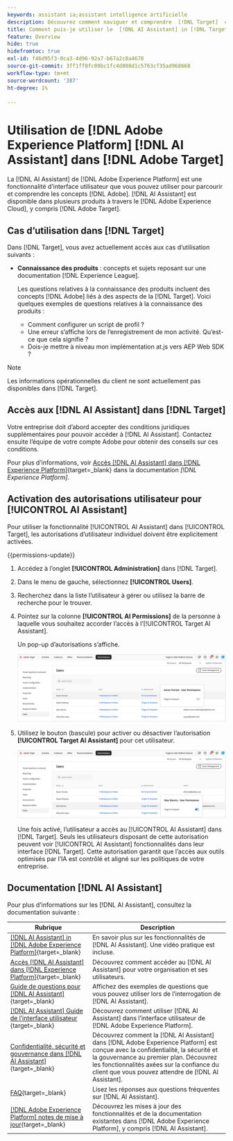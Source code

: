 ```yaml
---
keywords: assistant ia;assistant intelligence artificielle
description: Découvrez comment naviguer et comprendre  [!DNL Target]  concepts avec  [!DNL AI Assistant].
title: Comment puis-je utiliser le  [!DNL AI Assistant] in [!DNL Target] ?
feature: Overview
hide: true
hidefromtoc: true
exl-id: f46d95f3-0ca3-4d96-92a7-b67a2c8a4678
source-git-commit: 3ff1ff8fc09bc1fc4d808d1c5763cf35ad968668
workflow-type: tm+mt
source-wordcount: '387'
ht-degree: 1%

---
```


# Utilisation de [!DNL Adobe Experience Platform] [!DNL AI Assistant] dans [!DNL Adobe Target]

La [!DNL AI Assistant] de [!DNL Adobe Experience Platform] est une fonctionnalité d’interface utilisateur que vous pouvez utiliser pour parcourir et comprendre les concepts [!DNL Adobe]. [!DNL AI Assistant] est disponible dans plusieurs produits à travers le [!DNL Adobe Experience Cloud], y compris [!DNL Adobe Target].

## Cas d’utilisation dans [!DNL Target]

Dans [!DNL Target], vous avez actuellement accès aux cas d’utilisation suivants :

* **Connaissance des produits** : concepts et sujets reposant sur une documentation [!DNL Experience League].

  Les questions relatives à la connaissance des produits incluent des concepts [!DNL Adobe] liés à des aspects de la [!DNL Target]. Voici quelques exemples de questions relatives à la connaissance des produits :

   * Comment configurer un script de profil ?
   * Une erreur s’affiche lors de l’enregistrement de mon activité. Qu’est-ce que cela signifie ?
   * Dois-je mettre à niveau mon implémentation at.js vers AEP Web SDK ?

>[!NOTE]
>
>Les informations opérationnelles du client ne sont actuellement pas disponibles dans [!DNL Target].

## Accès aux [!DNL AI Assistant] dans [!DNL Target]

Votre entreprise doit d’abord accepter des conditions juridiques supplémentaires pour pouvoir accéder à [!DNL AI Assistant]. Contactez ensuite l’équipe de votre compte Adobe pour obtenir des conseils sur ces conditions.

Pour plus d’informations, voir [Accès [!DNL AI Assistant] dans [!DNL Experience Platform]](https://experienceleague.adobe.com/fr/docs/experience-platform/ai-assistant/access){target=_blank} dans la documentation *[!DNL Experience Platform]*.

## Activation des autorisations utilisateur pour [!UICONTROL AI Assistant]

Pour utiliser la fonctionnalité [!UICONTROL AI Assistant] dans [!UICONTROL Target], les autorisations d’utilisateur individuel doivent être explicitement activées.

{{permissions-update}}

1. Accédez à l’onglet **[!UICONTROL Administration]** dans [!DNL Target].
1. Dans le menu de gauche, sélectionnez **[!UICONTROL Users]**.
1. Recherchez dans la liste l’utilisateur à gérer ou utilisez la barre de recherche pour le trouver.
1. Pointez sur la colonne **[!UICONTROL AI Permissions]** de la personne à laquelle vous souhaitez accorder l’accès à l’[!UICONTROL Target AI Assistant].

   Un pop-up d’autorisations s’affiche.

   ![ Paramètres de l’assistant AI ](/help/main/c-intro/assets/ai-pop-up2.png)

1. Utilisez le bouton (bascule) pour activer ou désactiver l’autorisation **[!UICONTROL Target AI Assistant]** pour cet utilisateur.

   ![pop-up des autorisations de l’assistant AI](/help/main/c-intro/assets/ai-pop-up.png)

   Une fois activé, l’utilisateur a accès au [!UICONTROL AI Assistant] dans [!DNL Target]. Seuls les utilisateurs disposant de cette autorisation peuvent voir [!UICONTROL AI Assistant] fonctionnalités dans leur interface [!DNL Target]. Cette autorisation garantit que l’accès aux outils optimisés par l’IA est contrôlé et aligné sur les politiques de votre entreprise.

## Documentation [!DNL AI Assistant]

Pour plus d’informations sur les [!DNL AI Assistant], consultez la documentation suivante :

| Rubrique | Description |
| --- | --- |
| [[!DNL AI Assistant] in [!DNL Adobe Experience Platform]](https://experienceleague.adobe.com/fr/docs/experience-platform/ai-assistant/home){target=_blank} | En savoir plus sur les fonctionnalités de [!DNL AI Assistant]. Une vidéo pratique est incluse. |
| [Accès [!DNL AI Assistant] dans [!DNL Experience Platform]](https://experienceleague.adobe.com/fr/docs/experience-platform/ai-assistant/access){target=_blank} | Découvrez comment accéder au [!DNL AI Assistant] pour votre organisation et ses utilisateurs. |
| [Guide de questions pour  [!DNL AI Assistant]](https://experienceleague.adobe.com/fr/docs/experience-platform/ai-assistant/questions){target=_blank} | Affichez des exemples de questions que vous pouvez utiliser lors de l’interrogation de [!DNL AI Assistant]. |
| [[!DNL AI Assistant]  Guide de l’interface utilisateur ](https://experienceleague.adobe.com/fr/docs/experience-platform/ai-assistant/ui-guide){target=_blank} | Découvrez comment utiliser [!DNL AI Assistant] dans l’interface utilisateur de [!DNL Adobe Experience Platform]. |
| [Confidentialité, sécurité et gouvernance dans  [!DNL AI Assistant]](https://experienceleague.adobe.com/fr/docs/experience-platform/ai-assistant/privacy){target=_blank} | Découvrez comment la [!DNL AI Assistant] dans [!DNL Adobe Experience Platform] est conçue avec la confidentialité, la sécurité et la gouvernance au premier plan. Découvrez les fonctionnalités axées sur la confiance du client que vous pouvez attendre de [!DNL AI Assistant]. |
| [FAQ](https://experienceleague.adobe.com/fr/docs/experience-platform/ai-assistant/faq){target=_blank} | Lisez les réponses aux questions fréquentes sur [!DNL AI Assistant]. |
| [[!DNL Adobe Experience Platform] notes de mise à jour](https://experienceleague.adobe.com/fr/docs/experience-platform/release-notes/latest){target=_blank} | Découvrez les mises à jour des fonctionnalités et de la documentation existantes dans [!DNL Adobe Experience Platform], y compris [!DNL AI Assistant]. |
